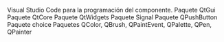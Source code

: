 Visual Studio Code para la programación del componente.
Paquete QtGui
Paquete QtCore
Paquete QtWidgets
Paquete Signal
Paquete QPushButton
Paquete choice
Paquetes QColor, QBrush, QPaintEvent, QPalette, QPen, QPainter